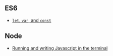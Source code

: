 ## ES6
- [`let`, `var`, and `const`](02-let_vs_var.md)

## Node
- [Running and writing Javascript in the terminal](01-terminal_js.md)